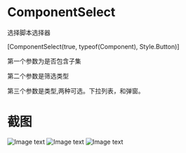 
# ComponentSelect

选择脚本选择器

[ComponentSelect(true, typeof(Component), Style.Button)]

第一个参数为是否包含子集

第二个参数是筛选类型

第三个参数是类型,两种可选。下拉列表，和弹窗。

# 截图
![Image text](https://github.com/corle-bell/ComponentSelect/blob/main/Screenshoot/QQ截图20230827114033.png)
![Image text](https://github.com/corle-bell/ComponentSelect/blob/main/Screenshoot/QQ截图20230827114117.png)
![Image text](https://github.com/corle-bell/ComponentSelect/blob/main/Screenshoot/QQ录屏20230827114244.gif)



